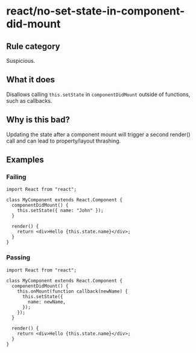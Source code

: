 # react/no-set-state-in-component-did-mount

## Rule category

Suspicious.

## What it does

Disallows calling `this.setState` in `componentDidMount` outside of functions, such as callbacks.

## Why is this bad?

Updating the state after a component mount will trigger a second render() call and can lead to property/layout thrashing.

## Examples

### Failing

```tsx
import React from "react";

class MyComponent extends React.Component {
  componentDidMount() {
    this.setState({ name: "John" });
  }

  render() {
    return <div>Hello {this.state.name}</div>;
  }
}
```

### Passing

```tsx
import React from "react";

class MyComponent extends React.Component {
  componentDidMount() {
    this.onMount(function callback(newName) {
      this.setState({
        name: newName,
      });
    });
  }

  render() {
    return <div>Hello {this.state.name}</div>;
  }
}
```
